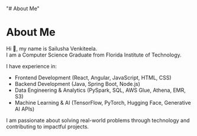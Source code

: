 "# About Me" 
# About Me

Hi 👋, my name is Sailusha Venkiteela.  
I am a Computer Science Graduate from Florida Institute of Technology.  

I have experience in:
- Frontend Development (React, Angular, JavaScript, HTML, CSS)
- Backend Development (Java, Spring Boot, Node.js)
- Data Engineering & Analytics (PySpark, SQL, AWS Glue, Athena, EMR, S3)
- Machine Learning & AI (TensorFlow, PyTorch, Hugging Face, Generative AI APIs)

I am passionate about solving real-world problems through technology and contributing to impactful projects.

